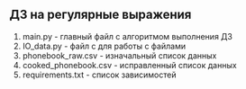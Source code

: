 ## ДЗ на регулярные выражения

1. main.py - главный файл с алгоритмом выполнения ДЗ
2. IO_data.py - файл с для работы с файлами
3. phonebook_raw.csv - изначальный список данных
4. cooked_phonebook.csv - исправленный список данных
5. requirements.txt - список зависимостей